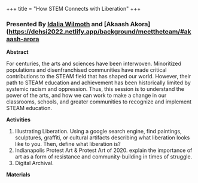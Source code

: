 +++
title = "How STEM Connects with Liberation"
+++

### Presented By [Idalia Wilmoth](https://dehsi2022.netlify.app/background/meettheteam/#idalia-t-wilmoth) and [Akaash Akora](https://dehsi2022.netlify.app/background/meettheteam/#akaash-arora

**Abstract**

For centuries, the arts and sciences have been interwoven. Minoritized populations and disenfranchised communities have made critical contributions to the STEAM field that has shaped our world. However, their path to STEAM education and achievement has been historically limited by systemic racism and oppression. Thus, this session is to understand the power of the arts, and how we can work to make a change in our classrooms, schools, and greater communities to recognize and implement STEAM education.

**Activities**

1. Illustrating Liberation. Using a google search engine, find paintings, sculptures, graffiti, or cultural artifacts describing what liberation looks like to you. Then, define what liberation is?
2. Indianapolis Protest Art & Protest Art of 2020. explain the importance of art as a form of resistance and community-building in times of struggle.
3. Digital Archival.

**Materials**